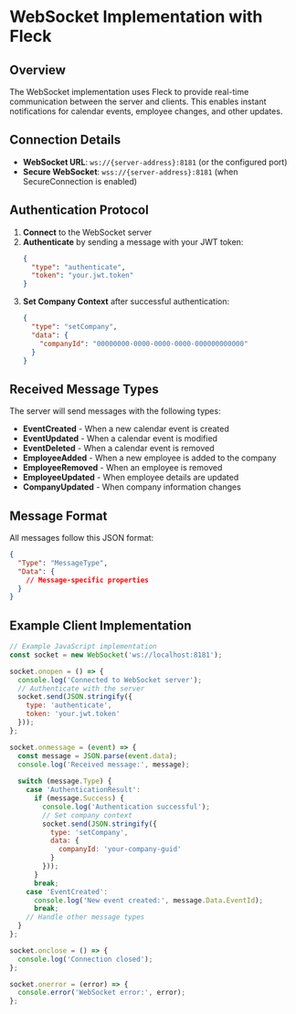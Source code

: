 # WebSocket Implementation with Fleck

## Overview

The WebSocket implementation uses Fleck to provide real-time communication between the server and clients. This enables
instant notifications for calendar events, employee changes, and other updates.

## Connection Details

- **WebSocket URL**: `ws://{server-address}:8181` (or the configured port)
- **Secure WebSocket**: `wss://{server-address}:8181` (when SecureConnection is enabled)

## Authentication Protocol

1. **Connect** to the WebSocket server
2. **Authenticate** by sending a message with your JWT token:
   ```json
   {
     "type": "authenticate",
     "token": "your.jwt.token"
   }
   ```
3. **Set Company Context** after successful authentication:
   ```json
   {
     "type": "setCompany",
     "data": {
       "companyId": "00000000-0000-0000-0000-000000000000"
     }
   }
   ```

## Received Message Types

The server will send messages with the following types:

- **EventCreated** - When a new calendar event is created
- **EventUpdated** - When a calendar event is modified
- **EventDeleted** - When a calendar event is removed
- **EmployeeAdded** - When a new employee is added to the company
- **EmployeeRemoved** - When an employee is removed
- **EmployeeUpdated** - When employee details are updated
- **CompanyUpdated** - When company information changes

## Message Format

All messages follow this JSON format:

```json
{
  "Type": "MessageType",
  "Data": {
    // Message-specific properties
  }
}
```

## Example Client Implementation

```javascript
// Example JavaScript implementation
const socket = new WebSocket('ws://localhost:8181');

socket.onopen = () => {
  console.log('Connected to WebSocket server');
  // Authenticate with the server
  socket.send(JSON.stringify({
    type: 'authenticate',
    token: 'your.jwt.token'
  }));
};

socket.onmessage = (event) => {
  const message = JSON.parse(event.data);
  console.log('Received message:', message);
  
  switch (message.Type) {
    case 'AuthenticationResult':
      if (message.Success) {
        console.log('Authentication successful');
        // Set company context
        socket.send(JSON.stringify({
          type: 'setCompany',
          data: {
            companyId: 'your-company-guid'
          }
        }));
      }
      break;
    case 'EventCreated':
      console.log('New event created:', message.Data.EventId);
      break;
    // Handle other message types
  }
};

socket.onclose = () => {
  console.log('Connection closed');
};

socket.onerror = (error) => {
  console.error('WebSocket error:', error);
};
```
